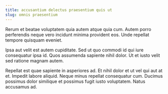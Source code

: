 ```yaml
---
title: accusantium delectus praesentium quis ut
slug: omnis praesentium
---
```


Rerum et beatae voluptatem quia autem atque quia cum. Autem porro perferendis neque vero incidunt minima provident eos. Unde repellat tempore quisquam eveniet.

Ipsa aut velit est autem cupiditate. Sed ut quo commodi id qui iure consequatur ipsa id. Quos assumenda sapiente nihil dolor. Ut et iusto velit sed ratione magnam autem.

Repellat est quae sapiente in asperiores ad. Et nihil dolor et ut vel qui aut at et. Impedit labore aliquid. Neque minus repellat consequatur cum. Ducimus possimus dolor similique et possimus fugit iusto voluptatem. Natus accusamus ad.
